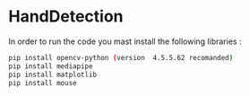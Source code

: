 # HandDetection
In order to run the code you mast install the following libraries :
```sh
pip install opencv-python (version  4.5.5.62 recomanded)
pip install mediapipe
pip install matplotlib
pip install mouse

```



